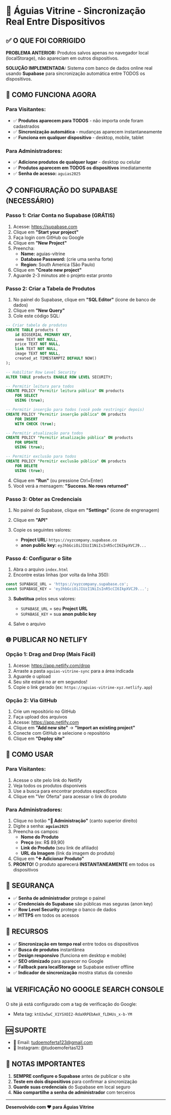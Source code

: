 # 🦅 Águias Vitrine - Sincronização Real Entre Dispositivos

## ✅ O QUE FOI CORRIGIDO

**PROBLEMA ANTERIOR:** Produtos salvos apenas no navegador local (localStorage), não apareciam em outros dispositivos.

**SOLUÇÃO IMPLEMENTADA:** Sistema com banco de dados online real usando **Supabase** para sincronização automática entre TODOS os dispositivos.

## 🚀 COMO FUNCIONA AGORA

### Para Visitantes:
- ✅ **Produtos aparecem para TODOS** - não importa onde foram cadastrados
- ✅ **Sincronização automática** - mudanças aparecem instantaneamente
- ✅ **Funciona em qualquer dispositivo** - desktop, mobile, tablet

### Para Administradores:
- ✅ **Adicione produtos de qualquer lugar** - desktop ou celular
- ✅ **Produtos aparecem em TODOS os dispositivos** imediatamente
- ✅ **Senha de acesso:** `aguias2025`

## 📋 CONFIGURAÇÃO DO SUPABASE (NECESSÁRIO)

### Passo 1: Criar Conta no Supabase (GRÁTIS)

1. Acesse: https://supabase.com
2. Clique em **"Start your project"**
3. Faça login com GitHub ou Google
4. Clique em **"New Project"**
5. Preencha:
   - **Name:** aguias-vitrine
   - **Database Password:** (crie uma senha forte)
   - **Region:** South America (São Paulo)
6. Clique em **"Create new project"**
7. Aguarde 2-3 minutos até o projeto estar pronto

### Passo 2: Criar a Tabela de Produtos

1. No painel do Supabase, clique em **"SQL Editor"** (ícone de banco de dados)
2. Clique em **"New Query"**
3. Cole este código SQL:

```sql
-- Criar tabela de produtos
CREATE TABLE products (
    id BIGSERIAL PRIMARY KEY,
    name TEXT NOT NULL,
    price TEXT NOT NULL,
    link TEXT NOT NULL,
    image TEXT NOT NULL,
    created_at TIMESTAMPTZ DEFAULT NOW()
);

-- Habilitar Row Level Security
ALTER TABLE products ENABLE ROW LEVEL SECURITY;

-- Permitir leitura para todos
CREATE POLICY "Permitir leitura pública" ON products
    FOR SELECT
    USING (true);

-- Permitir inserção para todos (você pode restringir depois)
CREATE POLICY "Permitir inserção pública" ON products
    FOR INSERT
    WITH CHECK (true);

-- Permitir atualização para todos
CREATE POLICY "Permitir atualização pública" ON products
    FOR UPDATE
    USING (true);

-- Permitir exclusão para todos
CREATE POLICY "Permitir exclusão pública" ON products
    FOR DELETE
    USING (true);
```

4. Clique em **"Run"** (ou pressione Ctrl+Enter)
5. Você verá a mensagem: **"Success. No rows returned"**

### Passo 3: Obter as Credenciais

1. No painel do Supabase, clique em **"Settings"** (ícone de engrenagem)
2. Clique em **"API"**
3. Copie os seguintes valores:

   - **Project URL:** `https://xyzcompany.supabase.co`
   - **anon public key:** `eyJhbGciOiJIUzI1NiIsInR5cCI6IkpXVCJ9...`

### Passo 4: Configurar o Site

1. Abra o arquivo `index.html`
2. Encontre estas linhas (por volta da linha 350):

```javascript
const SUPABASE_URL = 'https://xyzcompany.supabase.co';
const SUPABASE_KEY = 'eyJhbGciOiJIUzI1NiIsInR5cCI6IkpXVCJ9...';
```

3. **Substitua** pelos seus valores:
   - `SUPABASE_URL` = seu **Project URL**
   - `SUPABASE_KEY` = sua **anon public key**

4. Salve o arquivo

## 🌐 PUBLICAR NO NETLIFY

### Opção 1: Drag and Drop (Mais Fácil)

1. Acesse: https://app.netlify.com/drop
2. Arraste a pasta `aguias-vitrine-sync` para a área indicada
3. Aguarde o upload
4. Seu site estará no ar em segundos!
5. Copie o link gerado (ex: `https://aguias-vitrine-xyz.netlify.app`)

### Opção 2: Via GitHub

1. Crie um repositório no GitHub
2. Faça upload dos arquivos
3. Acesse: https://app.netlify.com
4. Clique em **"Add new site"** → **"Import an existing project"**
5. Conecte com GitHub e selecione o repositório
6. Clique em **"Deploy site"**

## 📱 COMO USAR

### Para Visitantes:
1. Acesse o site pelo link do Netlify
2. Veja todos os produtos disponíveis
3. Use a busca para encontrar produtos específicos
4. Clique em "Ver Oferta" para acessar o link do produto

### Para Administradores:
1. Clique no botão **"🔐 Administração"** (canto superior direito)
2. Digite a senha: **`aguias2025`**
3. Preencha os campos:
   - **Nome do Produto**
   - **Preço** (ex: R$ 89,90)
   - **Link do Produto** (seu link de afiliado)
   - **URL da Imagem** (link da imagem do produto)
4. Clique em **"➕ Adicionar Produto"**
5. **PRONTO!** O produto aparecerá **INSTANTANEAMENTE** em todos os dispositivos

## 🔐 SEGURANÇA

- ✅ **Senha de administrador** protege o painel
- ✅ **Credenciais do Supabase** são públicas mas seguras (anon key)
- ✅ **Row Level Security** protege o banco de dados
- ✅ **HTTPS** em todos os acessos

## 🎯 RECURSOS

- ✅ **Sincronização em tempo real** entre todos os dispositivos
- ✅ **Busca de produtos** instantânea
- ✅ **Design responsivo** (funciona em desktop e mobile)
- ✅ **SEO otimizado** para aparecer no Google
- ✅ **Fallback para localStorage** se Supabase estiver offline
- ✅ **Indicador de sincronização** mostra status da conexão

## 📊 VERIFICAÇÃO NO GOOGLE SEARCH CONSOLE

O site já está configurado com a tag de verificação do Google:
- Meta tag: `ktO2w5wC_X1YSXOI2-RdaXRPEbAeX_fLDHUs_x-b-YM`

## 🆘 SUPORTE

- 📧 Email: tudoemoferta123@gmail.com
- 📱 Instagram: @tudoemofertas123

## 📝 NOTAS IMPORTANTES

1. **SEMPRE configure o Supabase** antes de publicar o site
2. **Teste em dois dispositivos** para confirmar a sincronização
3. **Guarde suas credenciais** do Supabase em local seguro
4. **Não compartilhe a senha de administrador** com terceiros

---

**Desenvolvido com ❤️ para Águias Vitrine**

